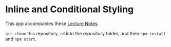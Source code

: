 # Inline and Conditional Styling

This app accompanies these [Lecture Notes](https://github.com/upperlinecode/CS-and-the-City-Curriculum/blob/with-unit-2/react/5-react.md).

`git clone` this repository, `cd` into the repository folder, and then `npm install` and `npm start`.
